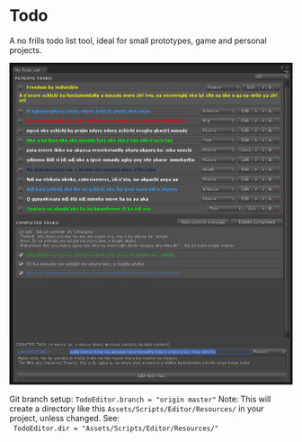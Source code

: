 # Todo
A no frills todo list tool, ideal for small prototypes, game and personal projects.

![alt text](ss.png)

Git branch setup: ``TodoEditor.branch = "origin master"``
Note: This will create a directory like this ``Assets/Scripts/Editor/Resources/`` in your project,
unless changed. See:   
`` TodoEditor.dir = "Assets/Scripts/Editor/Resources/"``
